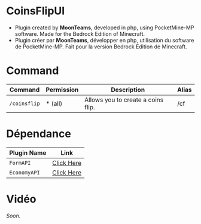 # CoinsFlipUI
- Plugin created by **MoonTeams**, developed in php, using PocketMine-MP software. Made for the Bedrock Edition of Minecraft.
- Plugin créer par **MoonTeams**, développer en php, utilisation du software de PocketMine-MP. Fait pour la version Bedrock Edition de Minecraft.
# Command
| Command        | Permission | Description                        | Alias |
|--------------|------------|------------------------------------|-------|
| `/coinsflip` | * (all)          | Allows you to create a coins flip. | /cf   |
# Dépendance
| Plugin Name  | Link                                                       |
|--------------|------------------------------------------------------------|
| `FormAPI`    | [Click Here](https://github.com/jojoe77777/FormAPI/tree/master) |
| `EconomyAPI` | [Click Here](https://poggit.pmmp.io/p/EconomyAPI/5.7.2)         |
# Vidéo
*Soon.*
